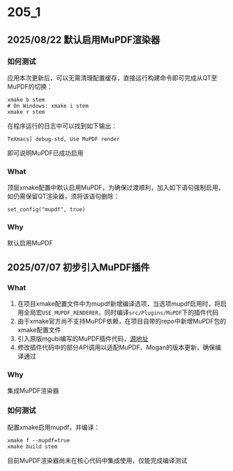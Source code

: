 # 205_1
## 2025/08/22 默认启用MuPDF渲染器
### 如何测试
应用本次更新后，可以无需清理配置缓存，直接运行构建命令即可完成从QT至MuPDF的切换：
```
xmake b stem
# On Windows: xmake i stem 
xmake r stem
```
在程序运行的日志中可以找到如下输出：
```
TeXmacs] debug-std, Use MuPDF render
```
即可说明MuPDF已成功启用

### What
顶层xmake配置中默认启用MuPDF，为确保过渡顺利，加入如下语句强制启用，如仍需保留QT渲染器，须将该语句删除：
```
set_config("mupdf", true)
```

### Why
默认启用MuPDF


## 2025/07/07 初步引入MuPDF插件
### What
1. 在项目xmake配置文件中为mupdf新增编译选项，当选项mupdf启用时，将启用全局宏`USE_MUPDF_RENDERER`，同时编译`src/Plugins/MuPDF`下的插件代码
2. 由于xmake官方尚不支持MuPDF依赖，在项目自带的repo中新增MuPDF包的xmake配置文件
3. 引入原版mgubi编写的MuPDF插件代码，[源地址](https://github.com/texmacs/texmacs/tree/tau/src/Plugins/MuPDF)
4. 修改插件代码中的部分API调用以适配MuPDF、Mogan的版本更新，确保编译通过

### Why
集成MuPDF渲染器

### 如何测试
配置xmake启用mupdf，并编译：
```
xmake f --mupdf=true
xmake build stem
```
目前MuPDF渲染器尚未在核心代码中集成使用，仅能完成编译测试
